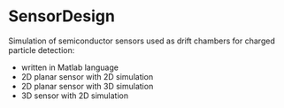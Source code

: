 # SensorDesign

Simulation of semiconductor sensors used as drift chambers for charged particle detection:
- written in Matlab language
- 2D planar sensor with 2D simulation
- 2D planar sensor with 3D simulation
- 3D sensor with 2D simulation
